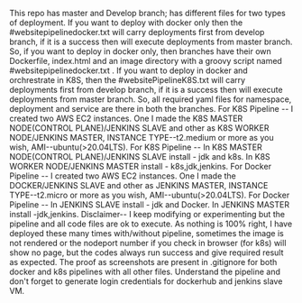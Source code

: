 This repo has master and Develop branch; has different files for two types of deployment.
If you want to deploy with docker only then the #websitepipelinedocker.txt will carry deployments first from develop branch, if it is a success then will execute deployments from master branch.
So, if you want to deploy in docker only, then branches have their own Dockerfile, index.html and an image directory with a groovy script named #websitepipelinedocker.txt .
If you want to deploy in docker and orchrestrate in K8S, then the #websitePipelineK8S.txt will carry deployments first from develop branch, if it is a success then will execute deployments from master branch.
So, all required yaml files for namespace, deployment and service are there in both the branches.
For K8S Pipeline -- I created two AWS EC2 instances. One I made the K8S MASTER NODE(CONTROL PLANE)/JENKINS SLAVE and other as K8S WORKER NODE/JENKINS MASTER, INSTANCE TYPE--t2.medium or more as you wish, AMI--ubuntu(>20.04LTS).
For K8S Pipeline -- In K8S MASTER NODE(CONTROL PLANE)/JENKINS SLAVE install - jdk and k8s. In K8S WORKER NODE/JENKINS MASTER install - k8s,jdk,jenkins.
For Docker Pipeline -- I created two AWS EC2 instances. One I made the DOCKER/JENKINS SLAVE and other as JENKINS MASTER, INSTANCE TYPE--t2.micro or more as you wish, AMI--ubuntu(>20.04LTS).
For Docker Pipeline -- In JENKINS SLAVE install - jdk and Docker. In JENKINS MASTER install -jdk,jenkins.
Disclaimer-- I keep modifying or experimenting but the pipeline and all code files are ok to execute. As nothing is 100% right, I have deployed these many times with/without pipeline, sometimes the image is not rendered or the nodeport number if you check in browser (for k8s) will show no page, but the codes always run success and give required result as expected.
The proof as screenshots are present in .gitignore for both docker and k8s pipelines with all other files.
Understand the pipeline and don't forget to generate login credentials for dockerhub and jenkins slave VM.

